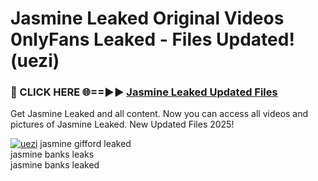 # Jasmine Leaked Original Videos 0nlyFans Leaked - Files Updated! (uezi)

<h3>🔴 CLICK HERE 🌐==►► <a href="https://tinyurl.com/2wckxsce" rel="nofollow">Jasmine Leaked Updated Files</a></h3>

Get Jasmine Leaked and all content. Now you can access all videos and pictures of Jasmine Leaked. New Updated Files 2025!

[![uezi](https://i.imgur.com/AFduVYN.gif)](https://tinyurl.com/2wckxsce)
jasmine gifford leaked<br>
jasmine banks leaks<br>
jasmine banks leaked